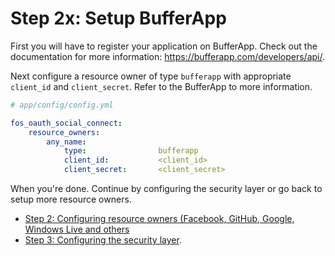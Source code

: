 Step 2x: Setup BufferApp
=====================
First you will have to register your application on BufferApp. Check out the
documentation for more information: https://bufferapp.com/developers/api/.

Next configure a resource owner of type `bufferapp` with appropriate
`client_id` and `client_secret`. Refer to the BufferApp to more information.

```yaml
# app/config/config.yml

fos_oauth_social_connect:
    resource_owners:
        any_name:
            type:                bufferapp
            client_id:           <client_id>
            client_secret:       <client_secret>
```

When you're done. Continue by configuring the security layer or go back to
setup more resource owners.

- [Step 2: Configuring resource owners (Facebook, GitHub, Google, Windows Live and others](../2-configuring_resource_owners.md)
- [Step 3: Configuring the security layer](../3-configuring_the_security_layer.md).
